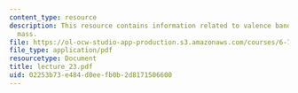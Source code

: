 ```yaml
---
content_type: resource
description: This resource contains information related to valence bands and effectve
  mass.
file: https://ol-ocw-studio-app-production.s3.amazonaws.com/courses/6-730-physics-for-solid-state-applications-spring-2003/02253b73e484d0eefb0b2d8171506600_lecture_23.pdf
file_type: application/pdf
resourcetype: Document
title: lecture_23.pdf
uid: 02253b73-e484-d0ee-fb0b-2d8171506600
---
```

